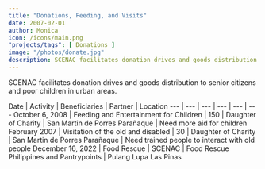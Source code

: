```yaml
---
title: "Donations, Feeding, and Visits"
date: 2007-02-01
author: Monica
icon: /icons/main.png
"projects/tags": [ Donations ]
image: "/photos/donate.jpg"
description: SCENAC facilitates donation drives and goods distribution to senior citizens and poor children in urban areas
---
```



SCENAC facilitates donation drives and goods distribution to senior citizens and poor children in urban areas. 


Date | Activity | Beneficiaries | Partner | Location 
--- | --- | --- | --- | --- | ---
October 6, 2008 | Feeding and Entertainment for Children | 150 | Daughter of Charity | San Martin de Porres Parañaque | Need more aid for children
February 2007 | Visitation of the old and disabled | 30 | Daughter of Charity | San Martin de Porres Parañaque | Need trained people to interact with old people
December 16, 2022 | Food Rescue | SCENAC | Food Rescue Philippines and Pantrypoints | Pulang Lupa Las Pinas



<!-- Problems — Encountered  -->














